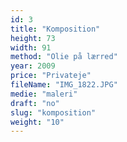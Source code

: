 ```yaml
---
id: 3
title: "Komposition"
height: 73
width: 91
method: "Olie på lærred"
year: 2009
price: "Privateje"
fileName: "IMG_1822.JPG"
medie: "maleri"
draft: "no"
slug: "komposition"
weight: "10"
---
```

